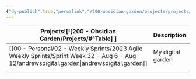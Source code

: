 ```yaml
---
{"dg-publish":true,"permalink":"/200-obsidian-garden/projects/projects/"}
---
```





| Projects![![200 - Obsidian Garden/Projects/#^Table] ] | Description       | Date Started |
| ----------------------------------------------------- | ----------------- | ------------ |
| [[00 - Personal/02 - Weekly Sprints/2023 Agile Weekly Sprints/Sprint Week 32 - Aug 6 - Aug 12/andrewsdigital.garden\|andrewsdigital.garden]]                             | My digital garden | 08/15/2023   |
|                                                       |                   |              |
|                                                       |                   |              |


